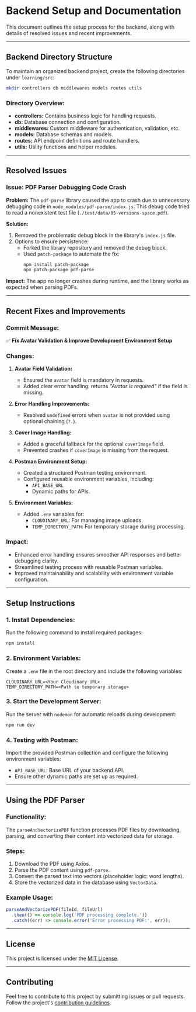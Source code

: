 # Backend Setup and Documentation

This document outlines the setup process for the backend, along with details of resolved issues and recent improvements.

---

## **Backend Directory Structure**

To maintain an organized backend project, create the following directories under `learning/src`:

```sh
mkdir controllers db middlewares models routes utils
```

### Directory Overview:
- **controllers:** Contains business logic for handling requests.
- **db:** Database connection and configuration.
- **middlewares:** Custom middleware for authentication, validation, etc.
- **models:** Database schemas and models.
- **routes:** API endpoint definitions and route handlers.
- **utils:** Utility functions and helper modules.

---

## **Resolved Issues**

### **Issue: PDF Parser Debugging Code Crash**
**Problem:**
The `pdf-parse` library caused the app to crash due to unnecessary debugging code in `node_modules/pdf-parse/index.js`. This debug code tried to read a nonexistent test file (`./test/data/05-versions-space.pdf`).

**Solution:**
1. Removed the problematic debug block in the library's `index.js` file.
2. Options to ensure persistence:
   - Forked the library repository and removed the debug block.
   - Used `patch-package` to automate the fix:
     ```bash
     npm install patch-package
     npx patch-package pdf-parse
     ```

**Impact:** The app no longer crashes during runtime, and the library works as expected when parsing PDFs.

---

## **Recent Fixes and Improvements**

### Commit Message:
✅ **Fix Avatar Validation & Improve Development Environment Setup**

### **Changes:**

1. **Avatar Field Validation:**
   - Ensured the `avatar` field is mandatory in requests.
   - Added clear error handling: returns *"Avatar is required"* if the field is missing.

2. **Error Handling Improvements:**
   - Resolved `undefined` errors when `avatar` is not provided using optional chaining (`?.`).

3. **Cover Image Handling:**
   - Added a graceful fallback for the optional `coverImage` field.
   - Prevented crashes if `coverImage` is missing from the request.

4. **Postman Environment Setup:**
   - Created a structured Postman testing environment.
   - Configured reusable environment variables, including:
     - `API_BASE_URL`
     - Dynamic paths for APIs.

5. **Environment Variables:**
   - Added `.env` variables for:
     - `CLOUDINARY_URL`: For managing image uploads.
     - `TEMP_DIRECTORY_PATH`: For temporary storage during processing.

### **Impact:**
- Enhanced error handling ensures smoother API responses and better debugging clarity.
- Streamlined testing process with reusable Postman variables.
- Improved maintainability and scalability with environment variable configuration.

---

## **Setup Instructions**

### 1. **Install Dependencies:**
Run the following command to install required packages:
```sh
npm install
```

### 2. **Environment Variables:**
Create a `.env` file in the root directory and include the following variables:
```env
CLOUDINARY_URL=<Your Cloudinary URL>
TEMP_DIRECTORY_PATH=<Path to temporary storage>
```

### 3. **Start the Development Server:**
Run the server with `nodemon` for automatic reloads during development:
```sh
npm run dev
```

### 4. **Testing with Postman:**
Import the provided Postman collection and configure the following environment variables:
- `API_BASE_URL`: Base URL of your backend API.
- Ensure other dynamic paths are set up as required.

---

## **Using the PDF Parser**

### Functionality:
The `parseAndVectorizePDF` function processes PDF files by downloading, parsing, and converting their content into vectorized data for storage.

### Steps:
1. Download the PDF using Axios.
2. Parse the PDF content using `pdf-parse`.
3. Convert the parsed text into vectors (placeholder logic: word lengths).
4. Store the vectorized data in the database using `VectorData`.

### Example Usage:
```javascript
parseAndVectorizePDF(fileId, fileUrl)
  .then(() => console.log('PDF processing complete.'))
  .catch((err) => console.error('Error processing PDF:', err));
```

---

## **License**
This project is licensed under the [MIT License](LICENSE).

---

## **Contributing**
Feel free to contribute to this project by submitting issues or pull requests. Follow the project's [contribution guidelines](CONTRIBUTING.md).

